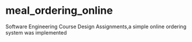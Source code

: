 # meal_ordering_online
Software Engineering Course Design Assignments,a simple online ordering system was implemented
